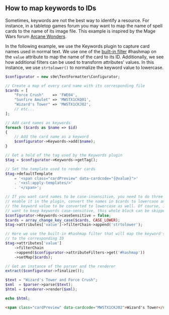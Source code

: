 ## How to map keywords to IDs

Sometimes, keywords are not the best way to identify a resource. For instance, in a tabletop games forum you may want to map the name of spell cards to the name of its image file. This example is inspired by the Mage Wars forum [Arcane Wonders](http://forum.arcanewonders.com/index.php?topic=13249.msg25802).

In the following example, we use the Keywords plugin to capture card names used in normal text. We use one of the [built-in filter](https://github.com/s9e/TextFormatter/blob/master/docs/BuiltInFilters.md) #hashmap on the `value` attribute to map the name of the card to its ID. Additionally, we see how additional filters can be used to transform attributes' values. In this instance, we use `strtolower()` to normalize the keyword value to lowercase.

```php
$configurator = new s9e\TextFormatter\Configurator;

// Create a map of every card name with its corresponding file
$cards = [
	"Force Crush"    => 'FWE04',
	"Sunfire Amulet" => 'MWSTX1CKQ01',
	"Wizard's Tower" => 'MWSTX1CKJ02',
	// etc...
];

// Add card names as keywords
foreach ($cards as $name => $id)
{
	// Add the card name as a keyword
	$configurator->Keywords->add($name);
}

// Get a hold of the tag used by the Keywords plugin
$tag = $configurator->Keywords->getTag();

// Set the template used to render cards
$tag->defaultTemplate
	= '<span class="cardPreview" data-cardcode="{@value}">'
	. '<xsl:apply-templates/>'
	. '</span>';

// If you want card names to be case-insensitive, you need to do three things:
// enable it in the plugin, convert the names in $cards to lowercase and set
// the keyword value to be converted to lowercase as well. Of course, if you
// want to keep keywords case-sensitive, this whole block can be skipped
$configurator->Keywords->caseSensitive = false;
$cards = array_change_key_case($cards, CASE_LOWER);
$tag->attributes['value']->filterChain->append('strtolower');

// Here we use the built-in #hashmap filter that will map the keyword's value
// to the corresponding ID
$tag->attributes['value']
	->filterChain
	->append($configurator->attributeFilters->get('#hashmap'))
	->setMap($cards);

// Get an instance of the parser and the renderer
extract($configurator->finalize());

$text = "Wizard's Tower and Force Crush";
$xml  = $parser->parse($text);
$html = $renderer->render($xml);

echo $html;
```
```html
<span class="cardPreview" data-cardcode="MWSTX1CKJ02">Wizard's Tower</span> and <span class="cardPreview" data-cardcode="FWE04">Force Crush</span>
```
